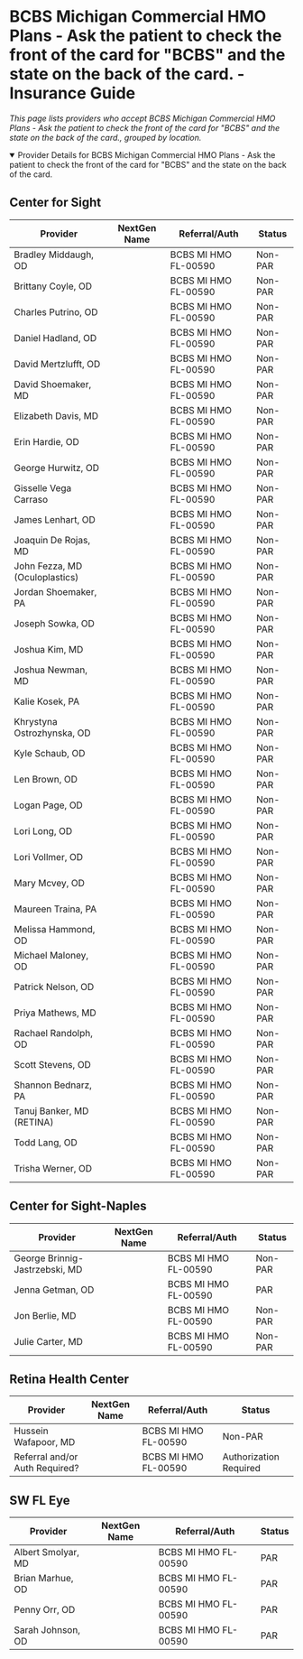 # BCBS Michigan Commercial HMO Plans - Ask the patient to check the front of the card for "BCBS" and the state on the back of the card. - Insurance Guide

*This page lists providers who accept BCBS Michigan Commercial HMO Plans - Ask the patient to check the front of the card for "BCBS" and the state on the back of the card., grouped by location.*

<details open><summary>Provider Details for BCBS Michigan Commercial HMO Plans - Ask the patient to check the front of the card for "BCBS" and the state on the back of the card.</summary>

## Center for Sight

| Provider | NextGen Name | Referral/Auth | Status |
|----------|-------------|--------------|--------|
| Bradley Middaugh, OD |  | BCBS MI HMO FL-00590 | Non-PAR |
| Brittany Coyle, OD |  | BCBS MI HMO FL-00590 | Non-PAR |
| Charles Putrino, OD |  | BCBS MI HMO FL-00590 | Non-PAR |
| Daniel Hadland, OD |  | BCBS MI HMO FL-00590 | Non-PAR |
| David Mertzlufft, OD |  | BCBS MI HMO FL-00590 | Non-PAR |
| David Shoemaker, MD |  | BCBS MI HMO FL-00590 | Non-PAR |
| Elizabeth Davis, MD |  | BCBS MI HMO FL-00590 | Non-PAR |
| Erin Hardie, OD |  | BCBS MI HMO FL-00590 | Non-PAR |
| George Hurwitz, OD |  | BCBS MI HMO FL-00590 | Non-PAR |
| Gisselle Vega Carraso |  | BCBS MI HMO FL-00590 | Non-PAR |
| James Lenhart, OD |  | BCBS MI HMO FL-00590 | Non-PAR |
| Joaquin De Rojas, MD |  | BCBS MI HMO FL-00590 | Non-PAR |
| John Fezza, MD (Oculoplastics) |  | BCBS MI HMO FL-00590 | Non-PAR |
| Jordan Shoemaker, PA |  | BCBS MI HMO FL-00590 | Non-PAR |
| Joseph Sowka, OD |  | BCBS MI HMO FL-00590 | Non-PAR |
| Joshua Kim, MD |  | BCBS MI HMO FL-00590 | Non-PAR |
| Joshua Newman, MD |  | BCBS MI HMO FL-00590 | Non-PAR |
| Kalie Kosek, PA |  | BCBS MI HMO FL-00590 | Non-PAR |
| Khrystyna Ostrozhynska, OD |  | BCBS MI HMO FL-00590 | Non-PAR |
| Kyle Schaub, OD |  | BCBS MI HMO FL-00590 | Non-PAR |
| Len Brown, OD |  | BCBS MI HMO FL-00590 | Non-PAR |
| Logan Page, OD |  | BCBS MI HMO FL-00590 | Non-PAR |
| Lori Long, OD |  | BCBS MI HMO FL-00590 | Non-PAR |
| Lori Vollmer, OD |  | BCBS MI HMO FL-00590 | Non-PAR |
| Mary Mcvey, OD |  | BCBS MI HMO FL-00590 | Non-PAR |
| Maureen Traina, PA |  | BCBS MI HMO FL-00590 | Non-PAR |
| Melissa Hammond, OD |  | BCBS MI HMO FL-00590 | Non-PAR |
| Michael Maloney, OD |  | BCBS MI HMO FL-00590 | Non-PAR |
| Patrick Nelson, OD |  | BCBS MI HMO FL-00590 | Non-PAR |
| Priya Mathews, MD |  | BCBS MI HMO FL-00590 | Non-PAR |
| Rachael Randolph, OD |  | BCBS MI HMO FL-00590 | Non-PAR |
| Scott Stevens, OD |  | BCBS MI HMO FL-00590 | Non-PAR |
| Shannon Bednarz, PA |  | BCBS MI HMO FL-00590 | Non-PAR |
| Tanuj Banker, MD (RETINA) |  | BCBS MI HMO FL-00590 | Non-PAR |
| Todd Lang, OD |  | BCBS MI HMO FL-00590 | Non-PAR |
| Trisha Werner, OD |  | BCBS MI HMO FL-00590 | Non-PAR |

## Center for Sight-Naples

| Provider | NextGen Name | Referral/Auth | Status |
|----------|-------------|--------------|--------|
| George Brinnig-Jastrzebski, MD |  | BCBS MI HMO FL-00590 | Non-PAR |
| Jenna Getman, OD |  | BCBS MI HMO FL-00590 | PAR |
| Jon Berlie, MD |  | BCBS MI HMO FL-00590 | Non-PAR |
| Julie Carter, MD |  | BCBS MI HMO FL-00590 | Non-PAR |

## Retina Health Center

| Provider | NextGen Name | Referral/Auth | Status |
|----------|-------------|--------------|--------|
| Hussein Wafapoor, MD |  | BCBS MI HMO FL-00590 | Non-PAR |
| Referral and/or Auth Required? |  | BCBS MI HMO FL-00590 | Authorization Required |

## SW FL Eye

| Provider | NextGen Name | Referral/Auth | Status |
|----------|-------------|--------------|--------|
| Albert Smolyar, MD |  | BCBS MI HMO FL-00590 | PAR |
| Brian Marhue, OD |  | BCBS MI HMO FL-00590 | PAR |
| Penny Orr, OD |  | BCBS MI HMO FL-00590 | PAR |
| Sarah Johnson, OD |  | BCBS MI HMO FL-00590 | PAR |

</details>

